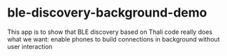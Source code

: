 # ble-discovery-background-demo
This app is to show that BLE discovery based on Thali code really does what we want: 
enable phones to build connections in background without user interaction

